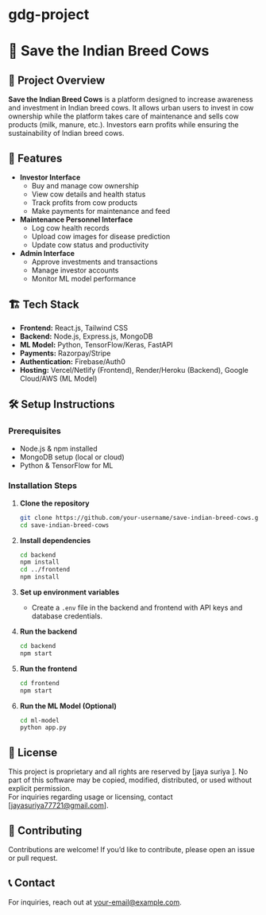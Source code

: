 # gdg-project
# 🐄 Save the Indian Breed Cows

## 📌 Project Overview
**Save the Indian Breed Cows** is a platform designed to increase awareness and investment in Indian breed cows. It allows urban users to invest in cow ownership while the platform takes care of maintenance and sells cow products (milk, manure, etc.). Investors earn profits while ensuring the sustainability of Indian breed cows.

## 🚀 Features
- **Investor Interface**
  - Buy and manage cow ownership
  - View cow details and health status
  - Track profits from cow products
  - Make payments for maintenance and feed
- **Maintenance Personnel Interface**
  - Log cow health records
  - Upload cow images for disease prediction
  - Update cow status and productivity
- **Admin Interface**
  - Approve investments and transactions
  - Manage investor accounts
  - Monitor ML model performance

## 🏗️ Tech Stack
- **Frontend:** React.js, Tailwind CSS
- **Backend:** Node.js, Express.js, MongoDB
- **ML Model:** Python, TensorFlow/Keras, FastAPI
- **Payments:** Razorpay/Stripe
- **Authentication:** Firebase/Auth0
- **Hosting:** Vercel/Netlify (Frontend), Render/Heroku (Backend), Google Cloud/AWS (ML Model)

## 🛠️ Setup Instructions
### Prerequisites
- Node.js & npm installed
- MongoDB setup (local or cloud)
- Python & TensorFlow for ML

### Installation Steps
1. **Clone the repository**
   ```sh
   git clone https://github.com/your-username/save-indian-breed-cows.git
   cd save-indian-breed-cows
   ```
2. **Install dependencies**
   ```sh
   cd backend
   npm install
   cd ../frontend
   npm install
   ```
3. **Set up environment variables**
   - Create a `.env` file in the backend and frontend with API keys and database credentials.

4. **Run the backend**
   ```sh
   cd backend
   npm start
   ```

5. **Run the frontend**
   ```sh
   cd frontend
   npm start
   ```

6. **Run the ML Model (Optional)**
   ```sh
   cd ml-model
   python app.py
   ```
## 📜 License
This project is proprietary and all rights are reserved by [jaya suriya ]. 
No part of this software may be copied, modified, distributed, or used without explicit permission.  
For inquiries regarding usage or licensing, contact [jayasuriya77721@gmail.com].


## 🤝 Contributing
Contributions are welcome! If you’d like to contribute, please open an issue or pull request.

## 📞 Contact
For inquiries, reach out at [your-email@example.com](mailto:your-email@example.com).
